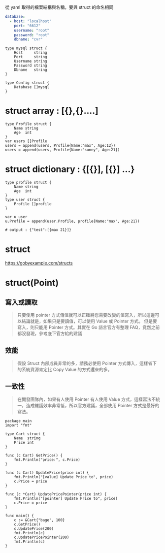 從 yaml 取得的檔案結構與名稱，要與 struct 的命名相同

``` yaml
database: 
  - host: "localhost"
    port: "6612"
    username: "root"
    password: "root"
    dbname: "cvr"
```

``` struct
type mysql struct {
    Host     string
    Port     string
    Username string
    Password string
    Dbname   string
}

type Config struct {
    Database []mysql
}
```

# struct array : [{},{}....]
```
type Profile struct {
	Name string
	Age  int
}
var users []Profile
users = append(users, Profile{Name:"max", Age:12})
users = append(users, Profile{Name:"sunny", Age:21})
```

# struct dictionary : {[{}], [{}] ...}

```
type profile struct {
	Name string
	Age  int
}
type user struct {
	Profile []profile
}

var u user
u.Profile = append(user.Profile, profile{Name:"max", Age:21})

# output : {"test":[{max 21}]}
```

# struct
https://gobyexample.com/structs

# struct(Point)

## 寫入或讀取
> 只要使用 pointer 方式傳值就可以正確將您需要改變的值寫入，所以這邊可以結論就是，如果只是要讀值，可以使用 Value 或 Pointer 方式。
> 但是要寫入，則只能用 Pointer 方式。其實在 Go 語言官方有整理 FAQ，竟然之前都沒發現，參考底下官方給的建議

## 效能
> 假設 Struct 內部成員非常的多，請務必使用 Pointer 方式傳入，這樣省下的系統資源肯定比 Copy Value 的方式還來的多。

## 一致性
> 在開發團隊內，如果有人使用 Pointer 有人使用 Value 方式，這樣寫法不統一，造成維護效率非常低，所以官方建議，全部使用 Pointer 方式是最好的寫法。


```
package main
import "fmt"

type Cart struct {
    Name  string
    Price int
}

func (c Cart) GetPrice() {
    fmt.Println("price:", c.Price)
}

func (c Cart) UpdatePrice(price int) {
    fmt.Println("[value] Update Price to", price)
    c.Price = price
}

func (c *Cart) UpdatePricePointer(price int) {
    fmt.Println("[pointer] Update Price to", price)
    c.Price = price
}

func main() {
    c := &Cart{"bage", 100}
    c.GetPrice()
    c.UpdatePrice(200)
    fmt.Println(c)
    c.UpdatePricePointer(200)
    fmt.Println(c)
}
```